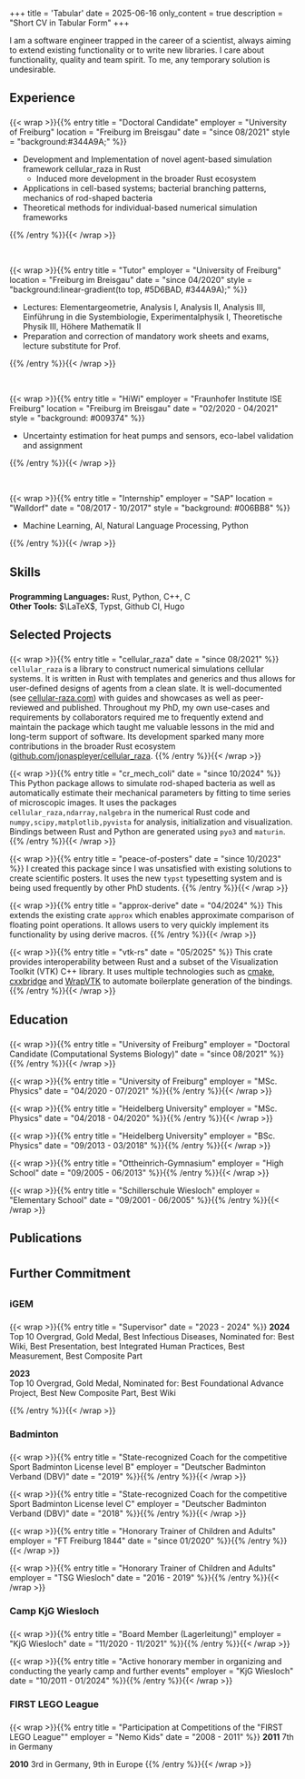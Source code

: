 +++
title = 'Tabular'
date = 2025-06-16
only_content = true
description = "Short CV in Tabular Form"
+++

<style>
h1,h2,h3 {
    padding-bottom: 8px;
    margin-bottom: 8px;
    border-bottom: solid 1px var(--color-border-post);
}
</style>

I am a software engineer trapped in the career of a scientist, always aiming to extend existing
functionality or to write new libraries.
I care about functionality, quality and team spirit.
To me, any temporary solution is undesirable.

## Experience

{{< wrap >}}{{% entry
    title = "Doctoral Candidate"
    employer = "University of Freiburg"
    location = "Freiburg im Breisgau"
    date = "since 08/2021"
    style = "background:#344A9A;"
%}}

- Development and Implementation of novel agent-based simulation framework cellular_raza in Rust
    - Induced more development in the broader Rust ecosystem
- Applications in cell-based systems; bacterial branching patterns, mechanics of rod-shaped bacteria
- Theoretical methods for individual-based numerical simulation frameworks

{{% /entry %}}{{< /wrap >}}

<br>

{{< wrap >}}{{% entry
    title = "Tutor"
    employer = "University of Freiburg"
    location = "Freiburg im Breisgau"
    date = "since 04/2020"
    style = "background:linear-gradient(to top, #5D6BAD, #344A9A);"
%}}

- Lectures: Elementargeometrie, Analysis I, Analysis II, Analysis III, Einführung in die
  Systembiologie, Experimentalphysik I, Theoretische Physik III, Höhere Mathematik II
- Preparation and correction of mandatory work sheets and exams, lecture substitute for Prof.

{{% /entry %}}{{< /wrap >}}

<br>

{{< wrap >}}{{% entry
    title = "HiWi"
    employer = "Fraunhofer Institute ISE Freiburg"
    location = "Freiburg im Breisgau"
    date = "02/2020 - 04/2021"
    style = "background: #009374"
%}}

- Uncertainty estimation for heat pumps and sensors, eco-label validation and assignment

{{% /entry %}}{{< /wrap >}}

<br>

{{< wrap >}}{{% entry
    title = "Internship"
    employer = "SAP"
    location = "Walldorf"
    date = "08/2017 - 10/2017"
    style = "background: #006BB8"
%}}

- Machine Learning, AI, Natural Language Processing, Python

{{% /entry %}}{{< /wrap >}}

## Skills

**Programming Languages:** Rust, Python, C++, C<br>
**Other Tools:** $\LaTeX$, Typst, Github CI, Hugo

## Selected Projects

{{< wrap >}}{{% entry
    title = "cellular_raza"
    date = "since 08/2021"
%}}
`cellular_raza` is a library to construct numerical simulations cellular systems.
It is written in Rust with templates and generics and thus allows for user-defined
designs of agents from a clean slate.
It is well-documented (see [cellular-raza.com](https://cellular-raza.com))
with guides and showcases as well as peer-reviewed and published.
Throughout my PhD, my own use-cases and requirements by collaborators required me to
frequently extend and maintain the package which taught me valuable lessons in the mid and
long-term support of software.
Its development sparked many more contributions in the broader Rust ecosystem
([github.com/jonaspleyer/cellular_raza](https://github.com/jonaspleyer).
{{% /entry %}}{{< /wrap >}}

{{< wrap >}}{{% entry
    title = "cr_mech_coli"
    date = "since 10/2024"
%}}
This Python package allows to simulate rod-shaped bacteria as well as automatically estimate
their mechanical parameters by fitting to time series of microscopic images.
It uses the packages `cellular_raza,ndarray,nalgebra` in the numerical Rust code and
`numpy,scipy,matplotlib,pyvista` for analysis, initialization and visualization.
Bindings between Rust and Python are generated using `pyo3` and `maturin`.
{{% /entry %}}{{< /wrap >}}

{{< wrap >}}{{% entry
    title = "peace-of-posters"
    date = "since 10/2023"
%}}
I created this package since I was unsatisfied with existing solutions to create scientific posters.
It uses the new `typst` typesetting system and is being used frequently by other PhD students.
{{% /entry %}}{{< /wrap >}}

{{< wrap >}}{{% entry
    title = "approx-derive"
    date = "04/2024"
%}}
This extends the existing crate `approx` which enables approximate comparison of floating point
operations.
It allows users to very quickly implement its functionality by using derive macros.
{{% /entry %}}{{< /wrap >}}

{{< wrap >}}{{% entry
    title = "vtk-rs"
    date = "05/2025"
%}}
This crate provides interoperability between Rust and a subset of the Visualization Toolkit (VTK)
C++ library.
It uses multiple technologies such as [cmake](https://cmake.org), [cxxbridge](https://cxx.rs)
and [WrapVTK](https://vtk.org) to automate boilerplate generation of the bindings.
{{% /entry %}}{{< /wrap >}}

## Education

{{< wrap >}}{{% entry
    title = "University of Freiburg"
    employer = "Doctoral Candidate (Computational Systems Biology)"
    date = "since 08/2021"
%}}{{% /entry %}}{{< /wrap >}}

{{< wrap >}}{{% entry
    title = "University of Freiburg"
    employer = "MSc. Physics"
    date = "04/2020 - 07/2021"
%}}{{% /entry %}}{{< /wrap >}}

{{< wrap >}}{{% entry
    title = "Heidelberg University"
    employer = "MSc. Physics"
    date = "04/2018 - 04/2020"
%}}{{% /entry %}}{{< /wrap >}}

{{< wrap >}}{{% entry
    title = "Heidelberg University"
    employer = "BSc. Physics"
    date = "09/2013 - 03/2018"
%}}{{% /entry %}}{{< /wrap >}}

{{< wrap >}}{{% entry
    title = "Ottheinrich-Gymnasium"
    employer = "High School"
    date = "09/2005 - 06/2013"
%}}{{% /entry %}}{{< /wrap >}}

{{< wrap >}}{{% entry
    title = "Schillerschule Wiesloch"
    employer = "Elementary School"
    date = "09/2001 - 06/2005"
%}}{{% /entry %}}{{< /wrap >}}

## Publications

## Further Commitment

### iGEM

{{< wrap >}}{{% entry
    title = "Supervisor"
    date = "2023 - 2024"
%}}
**2024**<br>
Top 10 Overgrad, Gold Medal, Best Infectious Diseases, Nominated
for: Best Wiki, Best Presentation, best Integrated Human Practices,
Best Measurement, Best Composite Part

**2023**<br>
Top 10 Overgrad, Gold Medal, Nominated for: Best Foundational
Advance Project, Best New Composite Part, Best Wiki

{{% /entry %}}{{< /wrap >}}

### Badminton

{{< wrap >}}{{% entry
    title = "State-recognized Coach for the competitive Sport Badminton License level B"
    employer = "Deutscher Badminton Verband (DBV)"
    date = "2019"
%}}{{% /entry %}}{{< /wrap >}}

{{< wrap >}}{{% entry
    title = "State-recognized Coach for the competitive Sport Badminton License level C"
    employer = "Deutscher Badminton Verband (DBV)"
    date = "2018"
%}}{{% /entry %}}{{< /wrap >}}

{{< wrap >}}{{% entry
    title = "Honorary Trainer of Children and Adults"
    employer = "FT Freiburg 1844"
    date = "since 01/2020"
%}}{{% /entry %}}{{< /wrap >}}

{{< wrap >}}{{% entry
    title = "Honorary Trainer of Children and Adults"
    employer = "TSG Wiesloch"
    date = "2016 - 2019"
%}}{{% /entry %}}{{< /wrap >}}

### Camp KjG Wiesloch

{{< wrap >}}{{% entry
    title = "Board Member (Lagerleitung)"
    employer = "KjG Wiesloch"
    date = "11/2020 - 11/2021"
%}}{{% /entry %}}{{< /wrap >}}

{{< wrap >}}{{% entry
    title = "Active honorary member in organizing and conducting the yearly camp and further events"
    employer = "KjG Wiesloch"
    date = "10/2011 - 01/2024"
%}}{{% /entry %}}{{< /wrap >}}

### FIRST LEGO League

{{< wrap >}}{{% entry
    title = "Participation at Competitions of the \"FIRST LEGO League\""
    employer = "Nemo Kids"
    date = "2008 - 2011"
%}}
**2011** 7th in Germany

**2010** 3rd in Germany, 9th in Europe
{{% /entry %}}{{< /wrap >}}
